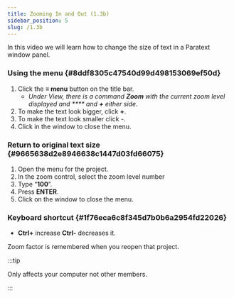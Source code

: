 ```yaml
---
title: Zooming In and Out (1.3b)
sidebar_position: 5
slug: /1.3b
---
```




In this video we will learn how to change the size of text in a Paratext window panel.


### Using the menu {#8ddf8305c47540d99d498153069ef50d}

1. Click the **≡ menu** button on the title bar.
	- _Under View, there is a command_ _**Zoom**_ _with the current zoom level displayed and **** and_ _**+**_ _either side_.
1. To make the text look bigger, click **+**.
1. To make the text look smaller click \-.
1. Click in the window to close the menu.

### Return to original text size {#9665638d2e8946638c1447d03fd66075}

1. Open the menu for the project.
1. In the zoom control, select the zoom level number
1. Type “**100**”.
1. Press **ENTER**.
1. Click on the window to close the menu.

### Keyboard shortcut {#1f76eca6c8f345d7b0b6a2954fd22026}

- **Ctrl+** increase **Ctrl-** decreases it.

Zoom factor is remembered when you reopen that project.


:::tip


Only affects your computer not other members.


:::

